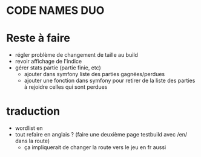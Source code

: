 # CODE NAMES DUO

# Reste à faire
- régler problème de changement de taille au build 
- revoir affichage de l'indice
- gérer stats partie (partie finie, etc)
    - ajouter dans symfony liste des parties gagnées/perdues
    - ajouter une fonction dans symfony pour retirer de la liste des parties à rejoidre celles qui sont perdues


# traduction
- wordlist en
- tout refaire en anglais ? (faire une deuxième page testbuild avec /en/ dans la route)
    - ça impliquerait de changer la route vers le jeu en fr aussi



